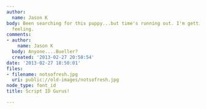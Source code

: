 ```yaml
---
author:
  name: Jason K
body: Been searching for this puppy...but time's running out. I'm getting that not-so-fresh
  feeling.
comments:
- author:
    name: Jason K
  body: Anyone....Bueller?
  created: '2013-02-27 20:58:54'
date: '2013-02-27 18:50:01'
files:
- filename: notsofresh.jpg
  uri: public://old-images/notsofresh.jpg
node_type: font_id
title: Script ID Gurus!

---
```

